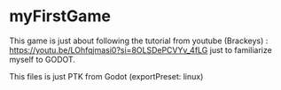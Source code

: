 # myFirstGame
This game is just about following the tutorial from youtube (Brackeys) : https://youtu.be/LOhfqjmasi0?si=8OLSDePCVYv_4fLG
just to familiarize myself to GODOT.

This files is just PTK from Godot (exportPreset: linux)
